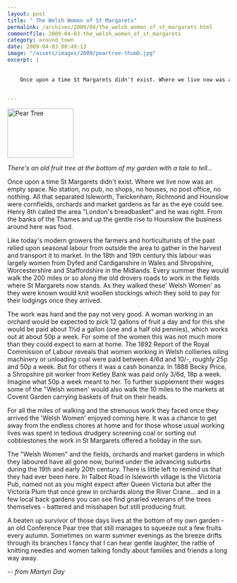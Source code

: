 ```yaml
---
layout: post
title: " The Welsh Women of St Margarets"
permalink: /archives/2009/04/the_welsh_women_of_st_margarets.html
commentfile: 2009-04-03-the_welsh_women_of_st_margarets
category: around_town
date: 2009-04-03 08:49:13
image: "/assets/images/2009/peartree-thumb.jpg"
excerpt: |
    
    
    Once upon a time St Margarets didn't exist. Where we live now was an empty space. No station, no pub, no shops, no houses, no post office, no nothing. All that separated Isleworth, Twickenham, Richmond and Hounslow were cornfields, orchards and market gardens as far as the eye could see. Henry 8th called the area "London's breadbasket" and he was right. From the banks of the Thames and up the gentle rise to Hounslow the business around here was food.
    

---
```


<a href="/assets/images/2009/peartree.jpg"><img src="/assets/images/2009/peartree-thumb.jpg" width="150" height="112" alt="Pear Tree" class="photo right" /></a>

*There's an old fruit tree at the bottom of my garden with a tale to tell...*

Once upon a time St Margarets didn't exist. Where we live now was an empty space. No station, no pub, no shops, no houses, no post office, no nothing. All that separated Isleworth, Twickenham, Richmond and Hounslow were cornfields, orchards and market gardens as far as the eye could see. Henry 8th called the area "London's breadbasket" and he was right. From the banks of the Thames and up the gentle rise to Hounslow the business around here was food.

Like today's modern growers the farmers and horticulturists of the past relied upon seasonal labour from outside the area to gather in the harvest and transport it to market. In the 18th and 19th century this labour was largely women from Dyfed and Cardiganshire in Wales and Shropshire, Worcestershire and Staffordshire in the Midlands. Every summer they would walk the 200 miles or so along the old drovers roads to work in the fields where St Margarets now stands. As they walked these' Welsh Women' as they were known would knit woollen stockings which they sold to pay for their lodgings once they arrived.

The work was hard and the pay not very good. A woman working in an orchard would be expected to pick 12 gallons of fruit a day and for this she would be paid about 1&frac12;d a gallon (one and a half old pennies), which works out at about 50p a week. For some of the women this was not much more than they could expect to earn at home. The 1892 Report of the Royal Commission of Labour reveals that women working in Welsh collieries oiling machinery or unloading coal were paid between 4/6d and 10/-, roughly 25p and 50p a week. But for others it was a cash bonanza. In 1888 Becky Price, a Shropshire pit worker from Ketley Bank was paid only 3/6d, 18p a week. Imagine what 50p a week meant to her. To further supplement their wages some of the "Welsh women' would also walk the 10 miles to the markets at Covent Garden carrying baskets of fruit on their heads.

For all the miles of walking and the strenuous work they faced once they arrived the 'Welsh Women' enjoyed coming here. It was a chance to get away from the endless chores at home and for those whose usual working lives was spent in tedious drudgery screening coal or sorting out cobblestones the work in St Margarets offered a holiday in the sun.

The "Welsh Women" and the fields, orchards and market gardens in which they laboured have all gone now, buried under the advancing suburbs during the 19th and early 20th century. There is little left to remind us that they had ever been here. In Talbot Road in Isleworth village is the Victoria Pub, named not as you might expect after Queen Victoria but after the Victoria Plum that once grew in orchards along the River Crane... and in a few local back gardens you can see find gnarled veterans of the trees themselves - battered and misshapen but still producing fruit.

A beaten up survivor of those days lives at the bottom of my own garden - an old Conference Pear tree that still manages to squeeze out a few fruits every autumn. Sometimes on warm summer evenings as the breeze drifts through its branches I fancy that I can hear gentle laughter, the rattle of knitting needles and women talking fondly about families and friends a long way away.

<cite>-- from Martyn Day</cite>
